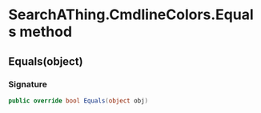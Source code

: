 # SearchAThing.CmdlineColors.Equals method
## Equals(object)
### Signature
```csharp
public override bool Equals(object obj)
```
